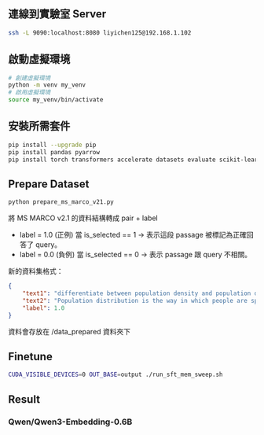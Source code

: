 ## 連線到實驗室 Server

```bash
ssh -L 9090:localhost:8080 liyichen125@192.168.1.102
```

## 啟動虛擬環境

```bash
# 創建虛擬環境
python -m venv my_venv
# 啟用虛擬環境
source my_venv/bin/activate
```

## 安裝所需套件

```bash
pip install --upgrade pip
pip install pandas pyarrow
pip install torch transformers accelerate datasets evaluate scikit-learn huggingface_hub ms-swift

```

## Prepare Dataset

```bash
python prepare_ms_marco_v21.py
```

將 MS MARCO v2.1 的資料結構轉成 pair + label

-   label = 1.0 (正例)
    當 is_selected == 1 → 表示這段 passage 被標記為正確回答了 query。
-   label = 0.0 (負例)
    當 is_selected == 0 → 表示 passage 跟 query 不相關。

新的資料集格式：

```json
{
    "text1": "differentiate between population density and population distribution.",
    "text2": "Population distribution is the way in which people are spread across a given area, whereas population density is the average number of people per square kilometre. It's basically a way of measuring the population distribution. Hope this helps.",
    "label": 1.0
}
```

資料會存放在 /data_prepared 資料夾下

## Finetune

```bash
CUDA_VISIBLE_DEVICES=0 OUT_BASE=output ./run_sft_mem_sweep.sh
```

## Result

### Qwen/Qwen3-Embedding-0.6B
